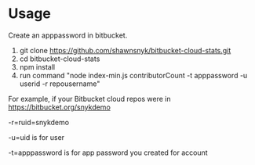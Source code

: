 # Usage

Create an apppassword in bitbucket.

1. git clone https://github.com/shawnsnyk/bitbucket-cloud-stats.git
2. cd bitbucket-cloud-stats
3. npm install
4. run command "node index-min.js contributorCount -t apppassword -u userid -r repousername"


For example, if your Bitbucket cloud repos were in https://bitbucket.org/snykdemo

-r=ruid=snykdemo

-u=uid is for user

-t=apppassword is for app password you created for account
